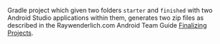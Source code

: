 Gradle project which given two folders `starter` and `finished` with two Android Studio applications within them, generates two zip files
as described in the Raywenderlich.com Android Team Guide [Finalizing Projects](https://www.raywenderlich.com/tutorial-team/android-team-guide).
